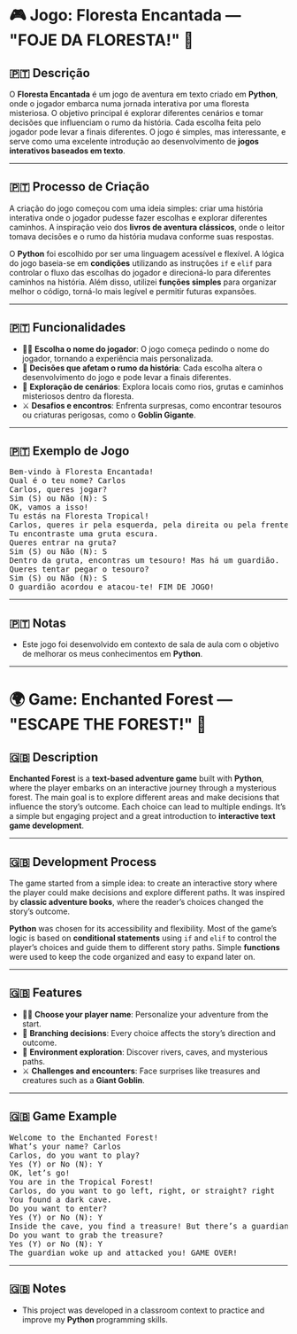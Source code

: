 <h1>🎮 Jogo: Floresta Encantada — "FOJE DA FLORESTA!" 🌳</h1>

<h2>🇵🇹 Descrição</h2>
<p>O <strong>Floresta Encantada</strong> é um jogo de aventura em texto criado em <strong>Python</strong>, onde o jogador embarca numa jornada interativa por uma floresta misteriosa. O objetivo principal é explorar diferentes cenários e tomar decisões que influenciam o rumo da história. Cada escolha feita pelo jogador pode levar a finais diferentes. O jogo é simples, mas interessante, e serve como uma excelente introdução ao desenvolvimento de <strong>jogos interativos baseados em texto</strong>.</p>

<hr>

<h2>🇵🇹 Processo de Criação</h2>
<p>A criação do jogo começou com uma ideia simples: criar uma história interativa onde o jogador pudesse fazer escolhas e explorar diferentes caminhos. A inspiração veio dos <strong>livros de aventura clássicos</strong>, onde o leitor tomava decisões e o rumo da história mudava conforme suas respostas.</p>

<p>O <strong>Python</strong> foi escolhido por ser uma linguagem acessível e flexível. A lógica do jogo baseia-se em <strong>condições</strong> utilizando as instruções <code>if</code> e <code>elif</code> para controlar o fluxo das escolhas do jogador e direcioná-lo para diferentes caminhos na história. Além disso, utilizei <strong>funções simples</strong> para organizar melhor o código, torná-lo mais legível e permitir futuras expansões.</p>

<hr>

<h2>🇵🇹 Funcionalidades</h2>
<ul>
    <li>🧍‍♂️ <strong>Escolha o nome do jogador</strong>: O jogo começa pedindo o nome do jogador, tornando a experiência mais personalizada.</li>
    <li>🧭 <strong>Decisões que afetam o rumo da história</strong>: Cada escolha altera o desenvolvimento do jogo e pode levar a finais diferentes.</li>
    <li>🌲 <strong>Exploração de cenários</strong>: Explora locais como rios, grutas e caminhos misteriosos dentro da floresta.</li>
    <li>⚔️ <strong>Desafios e encontros</strong>: Enfrenta surpresas, como encontrar tesouros ou criaturas perigosas, como o <strong>Goblin Gigante</strong>.</li>
</ul>

<hr>

<h2>🇵🇹 Exemplo de Jogo</h2>
<pre>
Bem-vindo à Floresta Encantada!
Qual é o teu nome? Carlos
Carlos, queres jogar?
Sim (S) ou Não (N): S
OK, vamos a isso!
Tu estás na Floresta Tropical!
Carlos, queres ir pela esquerda, pela direita ou pela frente? direita
Tu encontraste uma gruta escura.
Queres entrar na gruta?
Sim (S) ou Não (N): S
Dentro da gruta, encontras um tesouro! Mas há um guardião.
Queres tentar pegar o tesouro?
Sim (S) ou Não (N): S
O guardião acordou e atacou-te! FIM DE JOGO!
</pre>

<hr>

<h2>🇵🇹 Notas</h2>
<ul>
    <li>Este jogo foi desenvolvido em contexto de sala de aula com o objetivo de melhorar os meus conhecimentos em <strong>Python</strong>.</li>
</ul>

<hr>

<h1>🌍 Game: Enchanted Forest — "ESCAPE THE FOREST!" 🌳</h1>

<h2>🇬🇧 Description</h2>
<p><strong>Enchanted Forest</strong> is a <strong>text-based adventure game</strong> built with <strong>Python</strong>, where the player embarks on an interactive journey through a mysterious forest. The main goal is to explore different areas and make decisions that influence the story’s outcome. Each choice can lead to multiple endings. It’s a simple but engaging project and a great introduction to <strong>interactive text game development</strong>.</p>

<hr>

<h2>🇬🇧 Development Process</h2>
<p>The game started from a simple idea: to create an interactive story where the player could make decisions and explore different paths. It was inspired by <strong>classic adventure books</strong>, where the reader’s choices changed the story’s outcome.</p>

<p><strong>Python</strong> was chosen for its accessibility and flexibility. Most of the game’s logic is based on <strong>conditional statements</strong> using <code>if</code> and <code>elif</code> to control the player’s choices and guide them to different story paths. Simple <strong>functions</strong> were used to keep the code organized and easy to expand later on.</p>

<hr>

<h2>🇬🇧 Features</h2>
<ul>
    <li>🧍‍♂️ <strong>Choose your player name</strong>: Personalize your adventure from the start.</li>
    <li>🧭 <strong>Branching decisions</strong>: Every choice affects the story’s direction and outcome.</li>
    <li>🌲 <strong>Environment exploration</strong>: Discover rivers, caves, and mysterious paths.</li>
    <li>⚔️ <strong>Challenges and encounters</strong>: Face surprises like treasures and creatures such as a <strong>Giant Goblin</strong>.</li>
</ul>

<hr>

<h2>🇬🇧 Game Example</h2>
<pre>
Welcome to the Enchanted Forest!
What’s your name? Carlos
Carlos, do you want to play?
Yes (Y) or No (N): Y
OK, let’s go!
You are in the Tropical Forest!
Carlos, do you want to go left, right, or straight? right
You found a dark cave.
Do you want to enter?
Yes (Y) or No (N): Y
Inside the cave, you find a treasure! But there’s a guardian.
Do you want to grab the treasure?
Yes (Y) or No (N): Y
The guardian woke up and attacked you! GAME OVER!
</pre>

<hr>

<h2>🇬🇧 Notes</h2>
<ul>
    <li>This project was developed in a classroom context to practice and improve my <strong>Python</strong> programming skills.</li>
</ul>

